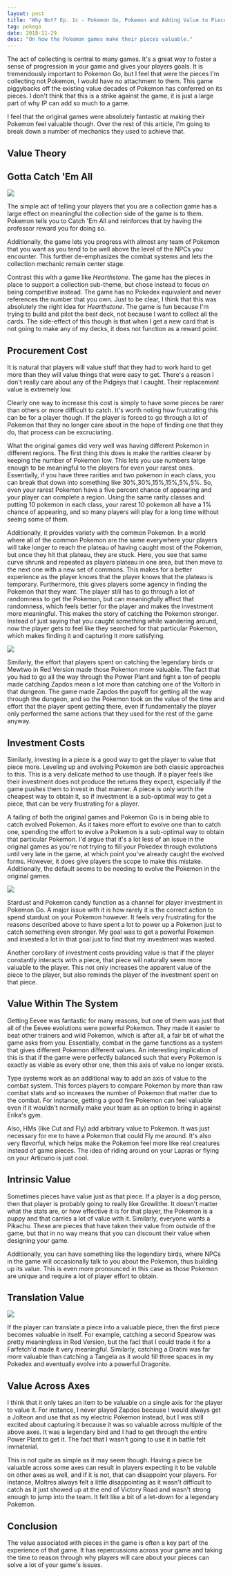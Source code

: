 ```yaml
---
layout: post
title: "Why Not? Ep. 1c - Pokemon Go, Pokemon and Adding Value to Pieces"
tag: pokego
date: 2018-11-29
desc: "On how the Pokemon games make their pieces valuable."
---
```



The act of collecting is central to many games. It's a great way to foster a sense of progression in your game and gives your players goals. It is tremendously important to Pokemon Go, but I feel that were the pieces I'm collecting not Pokemon, I would have no attachment to them. This game piggybacks off the existing value decades of Pokemon has conferred on its pieces. I don't think that this is a strike against the game, it is just a large part of why IP can add so much to a game.


I feel that the original games were absolutely fantastic at making their Pokemon feel valuable though. Over the rest of this article, I'm going to break down a number of mechanics they used to achieve that.

## Value Theory
## Gotta Catch 'Em All

<img src="/blogImages/catchEmAll.png" />


The simple act of telling your players that you are a collection game has a large effect on meaningful the collection side of the game is to them. Pokemon tells you to Catch 'Em All and reinforces that by having the professor reward you for doing so.


Additionally, the game lets you progress with almost any team of Pokemon that you want as you tend to be well above the level of the NPCs you encounter. This further de-emphasizes the combat systems and lets the collection mechanic remain center stage.


Contrast this with a game like *Hearthstone*. The game has the pieces in place to support a collection sub-theme, but chose instead to focus on being competitive instead. The game has no Pokedex equivalent and never references the number that you own. Just to be clear, I think that this was absolutely the right idea for *Hearthstone*. The game is fun because I'm trying to build and pilot the best deck, not because I want to collect all the cards. The side-effect of this though is that when I get a new card that is not going to make any of my decks, it does not function as a reward point.

## Procurement Cost

It is natural that players will value stuff that they had to work hard to get more than they will value things that were easy to get. There's a reason I don't really care about any of the Pidgeys that I caught. Their replacement value is extremely low.


Clearly one way to increase this cost is simply to have some pieces be rarer than others or more difficult to catch. It's worth noting how frustrating this can be for a player though. If the player is forced to go through a lot of Pokemon that they no longer care about in the hope of finding one that they do, that process can be excruciating.


What the original games did very well was having different Pokemon in different regions. The first thing this does is make the rarities clearer by keeping the number of Pokemon low. This lets you use numbers large enough to be meaningful to the players for even your rarest ones. Essentially, if you have three rarities and two pokemon in each class, you can break that down into something like 30%,30%,15%,15%,5%,5%. So, even your rarest Pokemon have a five percent chance of appearing and your player can complete a region. Using the same rarity classes and putting 10 pokemon in each class, your rarest 10 pokemon all have a 1% chance of appearing, and so many players will play for a long time without seeing some of them.


Additionally, it provides variety with the common Pokemon. In a world where all of the common Pokemon are the same everywhere your players will take longer to reach the plateau of having caught most of the Pokemon, but once they hit that plateau, they are stuck. Here, you see that same curve shrunk and repeated as players plateau in one area, but then move to the next one with a new set of commons. This makes for a better experience as the player knows that the player knows that the plateau is temporary. Furthermore, this gives players some agency in finding the Pokemon that they want. The player still has to go through a lot of randomness to get the Pokemon, but can meaningfully affect that randomness, which feels better for the player and makes the investment more meaningful. This makes the story of catching the Pokemon stronger. Instead of just saying that you caught something while wandering around, now the player gets to feel like they searched for that particular Pokemon, which makes finding it and capturing it more satisfying.


<img src="/blogImages/zapdos.png" />


Similarly, the effort that players spent on catching the legendary birds or Mewtwo in Red Version made those Pokemon more valuable. The fact that you had to go all the way through the Power Plant and fight a ton of people made catching Zapdos mean a lot more than catching one of the Voltorb in that dungeon. The game made Zapdos the payoff for getting all the way through the dungeon, and so the Pokemon took on the value of the time and effort that the player spent getting there, even if fundamentally the player only performed the same actions that they used for the rest of the game anyway.

## Investment Costs

Similarly, investing in a piece is a good way to get the player to value that piece more. Leveling up and evolving Pokemon are both classic approaches to this. This is a very delicate method to use though. If a player feels like their investment does not produce the returns they expect, especially if the game pushes them to invest in that manner. A piece is only worth the cheapest way to obtain it, so if investment is a sub-optimal way to get a piece, that can be very frustrating for a player.


A failing of both the original games and Pokemon Go is in being able to catch evolved Pokemon. As it takes more effort to evolve one than to catch one, spending the effort to evolve a Pokemon is a sub-optimal way to obtain that particular Pokemon. I'd argue that it's a lot less of an issue in the original games as you're not trying to fill your Pokedex through evolutions until very late in the game, at which point you've already caught the evolved forms. However, it does give players the scope to make this mistake. Additionally, the default seems to be needing to evolve the Pokemon in the original games.


<img src="/blogImages/stardust.jpg" />


Stardust and Pokemon candy function as a channel for player investment in Pokemon Go. A major issue with it is how rarely it is the correct action to spend stardust on your Pokemon however. It feels very frustrating for the reasons described above to have spent a lot to power up a Pokemon just to catch something even stronger. My goal was to get a powerful Pokemon and invested a lot in that goal just to find that my investment was wasted.


Another corollary of investment costs providing value is that if the player constantly interacts with a piece, that piece will naturally seem more valuable to the player. This not only increases the apparent value of the piece to the player, but also reminds the player of the investment spent on that piece.

## Value Within The System

Getting Eevee was fantastic for many reasons, but one of them was just that all of the Eevee evolutions were powerful Pokemon. They made it easier to beat other trainers and wild Pokemon, which is after all, a fair bit of what the game asks from you. Essentially, combat in the game functions as a system that gives different Pokemon different values. An interesting implication of this is that if the game were perfectly balanced such that every Pokemon is exactly as viable as every other one, then this axis of value no longer exists.


Type systems work as an additional way to add an axis of value to the combat system. This forces players to compare Pokemon by more than raw combat stats and so increases the number of Pokemon that matter due to the combat. For instance, getting a good fire Pokemon can feel valuable even if it wouldn't normally make your team as an option to bring in against Erika's gym.


Also, HMs (like Cut and Fly) add arbitrary value to Pokemon. It was just necessary for me to have a Pokemon that could Fly me around. It's also very flavorful, which helps make the Pokemon feel more like real creatures instead of game pieces. The idea of riding around on your Lapras or flying on your Articuno is just cool.

## Intrinsic Value

Sometimes pieces have value just as that piece. If a player is a dog person, then that player is probably going to really like Growlithe. It doesn't matter what the stats are, or how effective it is for that player, the Pokemon is a puppy and that carries a lot of value with it. Similarly, everyone wants a Pikachu. These are pieces that have taken their value from outside of the game, but that in no way means that you can discount their value when designing your game.


Additionally, you can have something like the legendary birds, where NPCs in the game will occasionally talk to you about the Pokemon, thus building up its value. This is even more pronounced in this case as those Pokemon are unique and require a lot of player effort to obtain.

## Translation Value

<img src="/blogImages/farfetchd.jpg" />


If the player can translate a piece into a valuable piece, then the first piece becomes valuable in itself. For example, catching a second Spearow was pretty meaningless in Red Version, but the fact that I could trade it for a Farfetch'd made it very meaningful. Similarly, catching a Dratini was far more valuable than catching a Tangela as it would fill three spaces in my Pokedex and eventually evolve into a powerful Dragonite.

## Value Across Axes

I think that it only takes an item to be valuable on a single axis for the player to value it. For instance, I never played Zapdos because I would always get a Jolteon and use that as my electric Pokemon instead, but I was still excited about capturing it because it was so valuable across multiple of the above axes. It was a legendary bird and I had to get through the entire Power Plant to get it. The fact that I wasn't going to use it in battle felt immaterial.


This is not quite as simple as it may seem though. Having a piece be valuable across some axes can result in players expecting it to be valuble on other axes as well, and if it is not, that can disappoint your players. For instance, Moltres always felt a little disappointing as it wasn't difficult to catch as it just showed up at the end of Victory Road and wasn't strong enough to jump into the team. It felt like a bit of a let-down for a legendary Pokemon.

## Conclusion

The value associated with pieces in the game is often a key part of the experience of that game. It has repercussions across your game and taking the time to reason through why players will care about your pieces can solve a lot of your game's issues.

